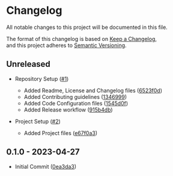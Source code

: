 # Changelog

All notable changes to this project will be documented in this file.

The format of this changelog is based on [Keep a Changelog](https://keepachangelog.com/en/1.0.0/),  
and this project adheres to [Semantic Versioning](https://semver.org/spec/v2.0.0.html).

## Unreleased

-   Repository Setup ([#1](https://github.com/curriculum-blackboard/unreal-multiplayer-shooter/pull/1))
    -   Added Readme, License and Changelog files ([6523f0d](https://github.com/curriculum-blackboard/unreal-multiplayer-shooter/commit/6523f0d))
    -   Added Contributing guidelines ([1346999](https://github.com/curriculum-blackboard/unreal-multiplayer-shooter/commit/1346999))
    -   Added Code Configuration files ([1545d0f](https://github.com/curriculum-blackboard/unreal-multiplayer-shooter/commit/1545d0f))
    -   Added Release workflow ([915b4db](https://github.com/curriculum-blackboard/unreal-multiplayer-shooter/commit/915b4db))

-   Project Setup ([#2](https://github.com/curriculum-blackboard/unreal-multiplayer-shooter/pull/2))
    -   Added Project files ([e67f0a3](https://github.com/curriculum-blackboard/unreal-multiplayer-shooter/commit/e67f0a3))

## 0.1.0 - 2023-04-27

-   Initial Commit ([0ea3da3](https://github.com/curriculum-blackboard/unreal-multiplayer-shooter/commit/0ea3da3))
